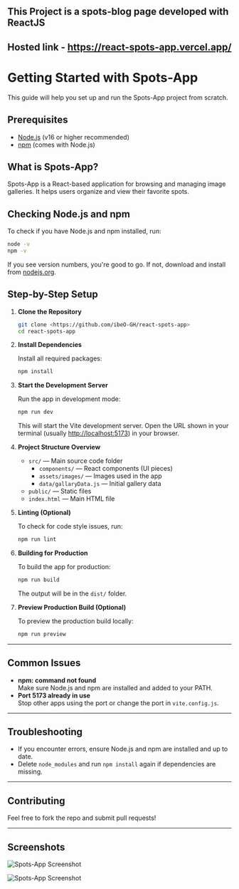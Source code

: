 ## This Project is a spots-blog page developed with ReactJS

## Hosted link - https://react-spots-app.vercel.app/

# Getting Started with Spots-App

This guide will help you set up and run the Spots-App project from scratch.

## Prerequisites

- [Node.js](https://nodejs.org/) (v16 or higher recommended)
- [npm](https://www.npmjs.com/) (comes with Node.js)

## What is Spots-App?

Spots-App is a React-based application for browsing and managing image galleries. It helps users organize and view their favorite spots.

## Checking Node.js and npm

To check if you have Node.js and npm installed, run:

```sh
node -v
npm -v
```

If you see version numbers, you're good to go. If not, download and install from [nodejs.org](https://nodejs.org/).

## Step-by-Step Setup

1. **Clone the Repository**

   ```sh
   git clone <https://github.com/ibeO-GH/react-spots-app>
   cd react-spots-app
   ```

2. **Install Dependencies**

   Install all required packages:

   ```sh
   npm install
   ```

3. **Start the Development Server**

   Run the app in development mode:

   ```sh
   npm run dev
   ```

   This will start the Vite development server. Open the URL shown in your terminal (usually [http://localhost:5173](http://localhost:5173)) in your browser.

4. **Project Structure Overview**

   - `src/` — Main source code folder
     - `components/` — React components (UI pieces)
     - `assets/images/` — Images used in the app
     - `data/gallaryData.js` — Initial gallery data
   - `public/` — Static files
   - `index.html` — Main HTML file

5. **Linting (Optional)**

   To check for code style issues, run:

   ```sh
   npm run lint
   ```

6. **Building for Production**

   To build the app for production:

   ```sh
   npm run build
   ```

   The output will be in the `dist/` folder.

7. **Preview Production Build (Optional)**

   To preview the production build locally:

   ```sh
   npm run preview
   ```

---

## Common Issues

- **npm: command not found**  
  Make sure Node.js and npm are installed and added to your PATH.
- **Port 5173 already in use**  
  Stop other apps using the port or change the port in `vite.config.js`.

---

## Troubleshooting

- If you encounter errors, ensure Node.js and npm are installed and up to date.
- Delete `node_modules` and run `npm install` again if dependencies are missing.

---

## Contributing

Feel free to fork the repo and submit pull requests!

---

## Screenshots

![Spots-App Screenshot](./assets/images/Overview.png)

![Spots-App Screenshot](./assets/images/Overview2.png)
